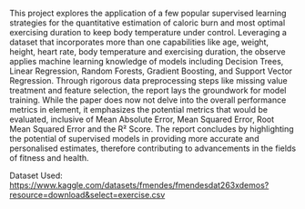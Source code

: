 This project explores the application of a few popular supervised learning strategies for the quantitative estimation of caloric
burn and most optimal exercising duration to keep body temperature under control. Leveraging a dataset that incorporates more than
one capabilities like age, weight, height, heart rate, body temperature and exercising duration, the observe applies machine learning
knowledge of models including Decision Trees, Linear Regression, Random Forests, Gradient Boosting, and Support Vector
Regression. Through rigorous data preprocessing steps like missing value treatment and feature selection, the report lays the
groundwork for model training. While the paper does now not delve into the overall performance metrics in element, it emphasizes the
potential metrics that would be evaluated, inclusive of Mean Absolute Error, Mean Squared Error, Root Mean Squared Error and the R²
Score. The report concludes by highlighting the potential of supervised models in providing more accurate and personalised estimates,
therefore contributing to advancements in the fields of fitness and health.

Dataset Used: https://www.kaggle.com/datasets/fmendes/fmendesdat263xdemos?resource=download&select=exercise.csv
